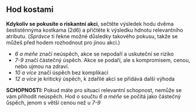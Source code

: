 ## Hod kostami
**Kdykoliv se pokusíte o riskantní akci**, sečtěte výsledek hodu dvěma šestistěnnýma kostkama (2d6) 
a přičtěte k výsledku hdnotu relevantního atributu. (*Správce* ti řekne možné důsledky takového pokusu,
takže se můžeš před hodem rozhodnout pro jinou akci.)

* *6 a méňe* značí neúspěch, akce se nepodaří a uskuteční se riziko
* *7-9* značí částečný úspěch. Akce se podaří, ale s kompromisem, cenou, nebo ujmou na zdraví.
* *10 a více* značí úspěch bez komplikací
* *12 a více* je kritický úspěch, k zdařilé akci se přidává další výhoda

**SCHOPNOSTI:** Pokud máte pro situaci relevantní schopnost, nemůže se vám přihodit neúspěch. Hod o součtu *6 a méňe* se počítá jako částečný ůspěch, jenom s větší cenou než u *7-9*